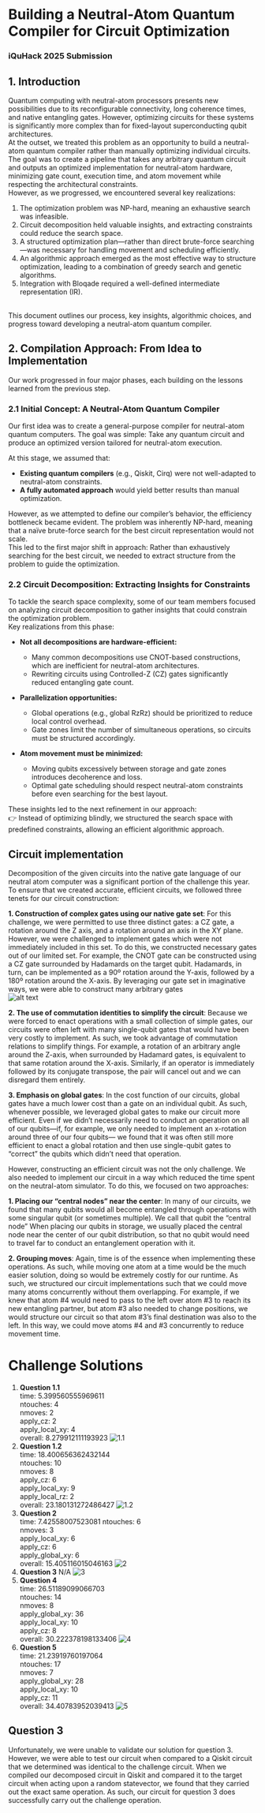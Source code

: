 # Building a Neutral-Atom Quantum Compiler for Circuit Optimization

### iQuHack 2025 Submission<br>

## 1. Introduction

Quantum computing with neutral-atom processors presents new possibilities due to its reconfigurable connectivity, long coherence times, and native entangling gates. However, optimizing circuits for these systems is significantly more complex than for fixed-layout superconducting qubit architectures.
<br>
At the outset, we treated this problem as an opportunity to build a neutral-atom quantum compiler rather than manually optimizing individual circuits. The goal was to create a pipeline that takes any arbitrary quantum circuit and outputs an optimized implementation for neutral-atom hardware, minimizing gate count, execution time, and atom movement while respecting the architectural constraints.
<br>
However, as we progressed, we encountered several key realizations:

1. The optimization problem was NP-hard, meaning an exhaustive search was infeasible.
2. Circuit decomposition held valuable insights, and extracting constraints could reduce the search space.
3. A structured optimization plan—rather than direct brute-force searching—was necessary for handling movement and scheduling efficiently.
4. An algorithmic approach emerged as the most effective way to structure optimization, leading to a combination of greedy search and genetic algorithms.
5. Integration with Bloqade required a well-defined intermediate representation (IR).

<br>
This document outlines our process, key insights, algorithmic choices, and progress toward developing a neutral-atom quantum compiler.

## 2. Compilation Approach: From Idea to Implementation

Our work progressed in four major phases, each building on the lessons learned from the previous step.

### 2.1 Initial Concept: A Neutral-Atom Quantum Compiler

Our first idea was to create a general-purpose compiler for neutral-atom quantum computers. The goal was simple: Take any quantum circuit and produce an optimized version tailored for neutral-atom execution.<br>

At this stage, we assumed that:

- **Existing quantum compilers** (e.g., Qiskit, Cirq) were not well-adapted to neutral-atom constraints.
- **A fully automated approach** would yield better results than manual optimization.

However, as we attempted to define our compiler’s behavior, the efficiency bottleneck became evident. The problem was inherently NP-hard, meaning that a naïve brute-force search for the best circuit representation would not scale.
<br>
This led to the first major shift in approach: Rather than exhaustively searching for the best circuit, we needed to extract structure from the problem to guide the optimization.

### 2.2 Circuit Decomposition: Extracting Insights for Constraints

To tackle the search space complexity, some of our team members focused on analyzing circuit decomposition to gather insights that could constrain the optimization problem.
<br>
Key realizations from this phase:

- **Not all decompositions are hardware-efficient:**
  - Many common decompositions use CNOT-based constructions, which are inefficient for neutral-atom architectures.
  - Rewriting circuits using Controlled-Z (CZ) gates significantly reduced entangling gate count.
- **Parallelization opportunities:**
  - Global operations (e.g., global RzRz​) should be prioritized to reduce local control overhead.
  - Gate zones limit the number of simultaneous operations, so circuits must be structured accordingly.
- **Atom movement must be minimized:**

  - Moving qubits excessively between storage and gate zones introduces decoherence and loss.
  - Optimal gate scheduling should respect neutral-atom constraints before even searching for the best layout.

These insights led to the next refinement in our approach:
<br>
👉 Instead of optimizing blindly, we structured the search space with predefined constraints, allowing an efficient algorithmic approach.

## Circuit implementation

Decomposition of the given circuits into the native gate language of our neutral atom computer was a significant portion of the challenge this year. To ensure that we created accurate, efficient circuits, we followed three tenets for our circuit construction:

**1. Construction of complex gates using our native gate set**: For this challenge, we were permitted to use three distinct gates: a CZ gate, a rotation around the Z axis, and a rotation around an axis in the XY plane. However, we were challenged to implement gates which were not immediately included in this set. To do this, we constructed necessary gates out of our limited set.
For example, the CNOT gate can be constructed using a CZ gate surrounded by Hadamards on the target qubit. Hadamards, in turn, can be implemented as a 90º rotation around the Y-axis, followed by a 180º rotation around the X-axis. By leveraging our gate set in imaginative ways, we were able to construct many arbitrary gates
<br>
![alt text](assets/arbitrary.png)

**2. The use of commutation identities to simplify the circuit**: Because we were forced to enact operations with a small collection of simple gates, our circuits were often left with many single-qubit gates that would have been very costly to implement. As such, we took advantage of commutation relations to simplify things. For example, a rotation of an arbitrary angle around the Z-axis, when surrounded by Hadamard gates, is equivalent to that same rotation around the X-axis. Similarly, if an operator is immediately followed by its conjugate transpose, the pair will cancel out and we can disregard them entirely.

**3. Emphasis on global gates**: In the cost function of our circuits, global gates have a much lower cost than a gate on an individual qubit. As such, whenever possible, we leveraged global gates to make our circuit more efficient. Even if we didn’t necessarily need to conduct an operation on all of our qubits—if, for example, we only needed to implement an x-rotation around three of our four qubits— we found that it was often still more efficient to enact a global rotation and then use single-qubit gates to “correct” the qubits which didn’t need that operation.

However, constructing an efficient circuit was not the only challenge. We also needed to implement our circuit in a way which reduced the time spent on the neutral-atom simulator. To do this, we focused on two approaches:

**1. Placing our “central nodes” near the center**: In many of our circuits, we found that many qubits would all become entangled through operations with some singular qubit (or sometimes multiple). We call that qubit the “central node” When placing our qubits in storage, we usually placed the central node near the center of our qubit distribution, so that no qubit would need to travel far to conduct an entanglement operation with it.

**2. Grouping moves**: Again, time is of the essence when implementing these operations. As such, while moving one atom at a time would be the much easier solution, doing so would be extremely costly for our runtime. As such, we structured our circuit implementations such that we could move many atoms concurrently without them overlapping. For example, if we knew that atom #4 would need to pass to the left over atom #3 to reach its new entangling partner, but atom #3 also needed to change positions, we would structure our circuit so that atom #3’s final destination was also to the left. In this way, we could move atoms #4 and #3 concurrently to reduce movement time.

# Challenge Solutions

1. **Question 1.1**<br>
   time: 5.399560555969611<br>
   ntouches: 4<br>
   nmoves: 2<br>
   apply_cz: 2<br>
   apply_local_xy: 4<br>
   overall: 8.279912111193923
   ![1.1](assets/q1.1.png)
2. **Question 1.2**<br>
   time: 18.400656362432144<br>
   ntouches: 10<br>
   nmoves: 8<br>
   apply_cz: 6<br>
   apply_local_xy: 9<br>
   apply_local_rz: 2<br>
   overall: 23.180131272486427
   ![1.2](assets/q1.2.png)
3. **Question 2**<br>
   time: 7.42558007523081
   ntouches: 6<br>
   nmoves: 3<br>
   apply_local_xy: 6<br>
   apply_cz: 6<br>
   apply_global_xy: 6<br>
   overall: 15.405116015046163
   ![2](assets/q2.png)
4. **Question 3**
   N/A
   ![3](assets/q3.png)
5. **Question 4**<br>
   time: 26.51189099066703<br>
   ntouches: 14<br>
   nmoves: 8<br>
   apply_global_xy: 36<br>
   apply_local_xy: 10<br>
   apply_cz: 8<br>
   overall: 30.222378198133406
   ![4](assets/q4.png)
6. **Question 5**<br>
   time: 21.23919760197064<br>
   ntouches: 17<br>
   nmoves: 7<br>
   apply_global_xy: 28<br>
   apply_local_xy: 10<br>
   apply_cz: 11<br>
   overall: 34.40783952039413
   ![5](assets/q5.png)

## Question 3

Unfortunately, we were unable to validate our solution for question 3. However, we were able to test our circuit when compared to a Qiskit circuit that we determined was identical to the challenge circuit. When we compiled our decomposed circuit in Qiskit and compared it to the target circuit when acting upon a random statevector, we found that they carried out the exact same operation. As such, our circuit for question 3 does successfully carry out the challenge operation.
